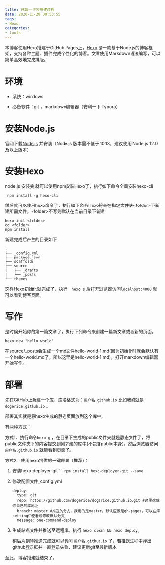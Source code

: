 ```yaml
---
title: 开篇——博客搭建过程
date: 2020-11-28 00:53:55
tags: 
- Hexo
categories:
- tools
---
```




本博客使用Hexo搭建于GitHub Pages上，[Hexo](https://hexo.io/zh-cn/docs/) 是一款基于Node.js的博客框架，支持各种主题、插件完成个性化的博客。文章使用Markdown语法编写，可以简单高效地完成排版。
<!-- more -->


# 环境

- 系统：windows

- 必备软件：git ，markdown编辑器（安利一下 Typora）



# 安装Node.js

官网下载[Node.js](https://nodejs.org/zh-cn/) 并安装（Node.js 版本需不低于 10.13，建议使用 Node.js 12.0 及以上版本）

# 安装Hexo

node.js 安装完 就可以使用npm安装Hexo了，执行如下命令全局安装hexo-cli

``` shell
 npm install -g hexo-cli
```

然后就可以使用hexo命令了，执行如下命令Hexo将会在指定文件夹\<folder>下新建所需文件，\<folder>不写则默认在当前目录下新建

``` shell
hexo init <folder>
cd <folder>
npm install
```

新建完成后产生的目录如下

```
.
├── _config.yml
├── package.json
├── scaffolds
├── source
|   ├── _drafts
|   └── _posts
└── themes
```

这样Hexo初始化就完成了，执行`  hexo s` 后打开浏览器访问`localhost:4000` 就可以看到博客页面。

# 写作

是时候开始你的第一篇文章了，执行下列命令来创建一篇新文章或者新的页面。

``` 
hexo new "hello world"
```

在source/_posts会生成一个md文件hello-world-1.md(因为初始化时就会默认有一个hello-world.md了，所以这里是hello-world-1.md)，打开markdown编辑器开始写作。

# 部署

先在GitHub上新建一个库，库名格式为：`用户名.github.io`  比如我的就是`dogerice.github.io` 。

部署其实就是将hexo生成的静态页面放到这个库中，

有两种方式：

方式1、执行命令`hexo g` ，在目录下生成的public文件夹就是静态文件了，将public文件夹下的内容提交到刚才建的库中(不包含public本身)，然后浏览器访问`用户名.github.io` 就能看到页面了。

方式2、使用hexo提供的一键部署（推荐）：

1. 安装hexo-deployer-git：` npm install hexo-deployer-git --save` 

2. 修改配置文件_config.yml

   ``` 
   deploy:
     type: git
     repo: https://github.com/dogerice/dogerice.github.io.git #这里改成你自己的库地址
     branch: master #推送的分支，我用的是master，默认应该是gh-pages，可以在库setting中查看或修改默认分支
     message: one-command-deploy
   ```

3. 生成站点文件并推送至远程库。执行 `hexo clean && hexo deploy`。

   稍后片刻待推送完成就可以访问 `用户名.github.io` 了，若推送过程中弹出github登录框并一直登录失败，建议更新git至最新版本

至此，博客搭建就结束了。

